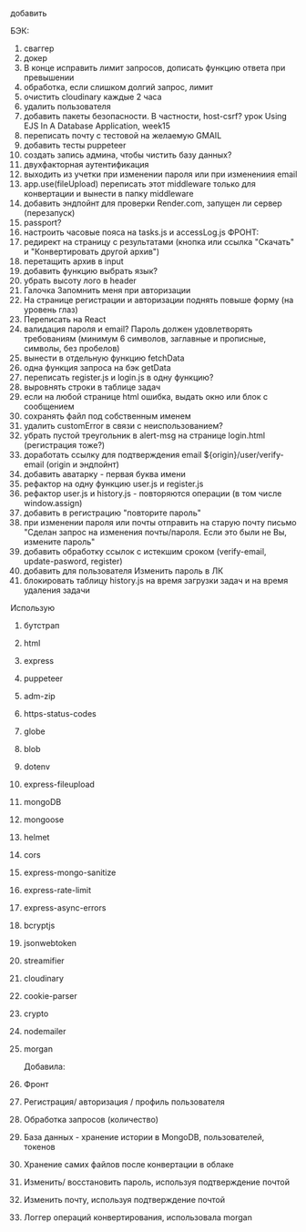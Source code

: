 добавить

БЭК:

1. сваггер
2. докер
3. В конце исправить лимит запросов, дописать функцию ответа при превышении
4. обработка, если слишком долгий запрос, лимит
5. очистить cloudinary каждые 2 часа
6. удалить пользователя
7.  добавить пакеты безопасности. В частности, host-csrf? урок Using EJS In A Database Application, week15
8.  переписать почту с тестовой на желаемую GMAIL
9.  добавить тесты puppeteer
10. создать запись админа, чтобы чистить базу данных?
11. двухфакторная аутентификация
12. выходить из учетки при изменении пароля или при изменениия email
13. app.use(fileUpload) переписать этот middleware только для конвертации и вынести в папку middleware
14. добавить эндпойнт для проверки Render.com, запущен ли сервер (перезапуск)
15. passport?
16. настроить часовые пояса на tasks.js и accessLog.js
    ФРОНТ:
17. редирект на страницу с результатами (кнопка или ссылка "Скачать" и "Конвертировать другой архив")
18. перетащить архив в input
19. добавить функцию выбрать язык?
20. убрать высоту лого в header
21. Галочка Запомнить меня при авторизации
22. На странице регистрации и авторизации поднять повыше форму (на уровень глаз)
23. Переписать на React
24. валидация пароля и email? Пароль должен удовлетворять требованиям (минимум 6 символов, заглавные и прописные, символы, без пробелов)
25. вынести в отдельную функцию fetchData
26. одна функция запроса на бэк getData
27. переписать register.js и login.js в одну функцию?
28. выровнять строки в таблице задач
29. если на любой странице html ошибка, выдать окно или блок с сообщением
30. сохранять файл под собственным именем
31. удалить customError в связи с неиспользованием?
32. убрать пустой треугольник в alert-msg на странице login.html (регистрация тоже?)
33. доработать ссылку для подтверждения email ${origin}/user/verify-email (origin и эндпойнт)
34. добавить аватарку - первая буква имени
35. рефактор на одну функцию user.js и register.js
36. рефактор user.js и history.js - повторяются операции (в том числе window.assign)
37. добавить в регистрацию "повторите пароль"
38. при изменении пароля или почты отправить на старую почту письмо "Сделан запрос на изменения почты/пароля. Если это были не Вы, измените пароль"
39. добавить обработку ссылок с истекшим сроком (verify-email, update-pasword, register)
40. добавить для пользователя Изменить пароль в ЛК
41. блокировать таблицу history.js на время загрузки задач и на время удаления задачи

Использую

1. бутстрап
2. html
3. express
4. puppeteer
5. adm-zip
6. https-status-codes
7. globe
8. blob
9. dotenv
10. express-fileupload
11. mongoDB
12. mongoose
13. helmet
14. cors
15. express-mongo-sanitize
16. express-rate-limit
17. express-async-errors
18. bcryptjs
19. jsonwebtoken
20. streamifier
21. cloudinary
22. cookie-parser
23. crypto
24. nodemailer
25. morgan

    Добавила:

26. Фронт
27. Регистрация/ авторизация / профиль пользователя
28. Обработка запросов (количество)
29. База данных - хранение истории в MongoDB, пользователей, токенов
30. Хранение самих файлов после конвертации в облаке
31. Изменить/ восстановить пароль, используя подтверждение почтой
32. Изменить почту, используя подтверждение почтой
33. Логгер операций конвертирования, использовала morgan
